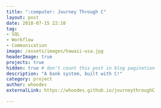 ```yaml
---
title: ":computer: Journey Through C"
layout: post
date: 2018-07-15 22:10
tag: 
- SQL
- Workflow
- Communication
image: /assets/images/hawaii-usa.jpg
headerImage: true
projects: true
hidden: true # don't count this post in blog pagination
description: "A bank system, built with C!"
category: project
author: whoodes
externalLink: https://whoodes.github.io/journeythroughC

---
```


